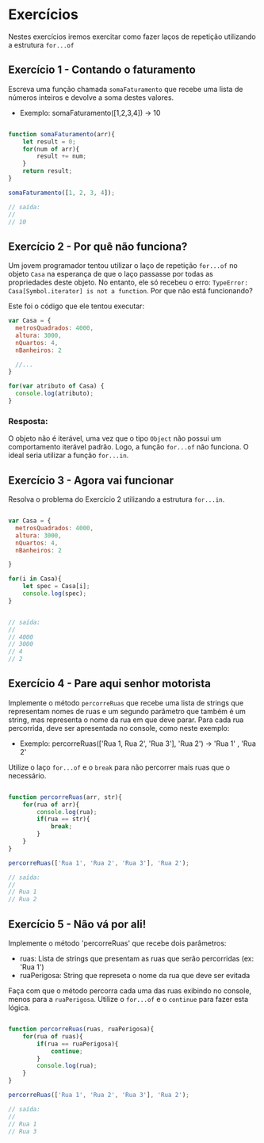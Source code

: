# Exercícios

Nestes exercícios iremos exercitar como fazer laços de repetição utilizando a estrutura `for...of`

## Exercício 1 - Contando o faturamento
Escreva uma função chamada `somaFaturamento` que recebe uma lista de números inteiros e devolve a soma destes valores.

* Exemplo: somaFaturamento([1,2,3,4]) → 10


``` javascript

function somaFaturamento(arr){
	let result = 0;
	for(num of arr){
		result += num;
	}
	return result;
}

somaFaturamento([1, 2, 3, 4]);

// saída:
//
// 10


```

## Exercício 2 - Por quê não funciona?
Um jovem programador tentou utilizar o laço de repetição `for...of` no objeto `Casa` na esperança de que o laço passasse por todas as propriedades deste objeto. No entanto, ele só recebeu o erro: `TypeError: Casa[Symbol.iterator] is not a function`. Por que não está funcionando?

Este foi o código que ele tentou executar:
``` javascript
var Casa = {
  metrosQuadrados: 4000,
  altura: 3000,
  nQuartos: 4,
  nBanheiros: 2

  //...
}

for(var atributo of Casa) {
  console.log(atributo);
}
```
### Resposta: 
O objeto não é iterável, uma vez que o tipo `Object` não possui um comportamento iterável padrão. Logo, a função `for...of` não funciona. O ideal seria utilizar a função `for...in`.

## Exercício 3 - Agora vai funcionar
Resolva o problema do Exercício 2 utilizando a estrutura `for...in`.

``` javascript

var Casa = {
  metrosQuadrados: 4000,
  altura: 3000,
  nQuartos: 4,
  nBanheiros: 2

}

for(i in Casa){
	let spec = Casa[i];
	console.log(spec);
}


// saída:
//
// 4000
// 3000
// 4
// 2

```


## Exercício 4 - Pare aqui senhor motorista
Implemente o método `percorreRuas` que recebe uma lista de strings que representam nomes de ruas e um segundo parâmetro que também é um string, mas representa o nome da rua em que deve parar. Para cada rua percorrida, deve ser apresentada no console, como neste exemplo:

* Exemplo: percorreRuas(['Rua 1, Rua 2', 'Rua 3'], 'Rua 2') → 'Rua 1' , 'Rua 2'

Utilize o laço `for...of` e o `break` para não percorrer mais ruas que o necessário.

``` javascript

function percorreRuas(arr, str){
	for(rua of arr){
		console.log(rua);
		if(rua == str){
			break;
		}
	}
}

percorreRuas(['Rua 1', 'Rua 2', 'Rua 3'], 'Rua 2');

// saída:
//
// Rua 1
// Rua 2

```

## Exercício 5 - Não vá por ali!
Implemente o método 'percorreRuas' que recebe dois parâmetros:
- ruas: Lista de strings que presentam as ruas que serão percorridas (ex: 'Rua 1')
- ruaPerigosa: String que represeta o nome da rua que deve ser evitada

Faça com que o método percorra cada uma das ruas exibindo no console, menos para a `ruaPerigosa`.
Utilize o `for...of` e o `continue` para fazer esta lógica.

``` javascript

function percorreRuas(ruas, ruaPerigosa){
	for(rua of ruas){
		if(rua == ruaPerigosa){
			continue;
		}
		console.log(rua);
	}
}

percorreRuas(['Rua 1', 'Rua 2', 'Rua 3'], 'Rua 2');

// saída:
//
// Rua 1
// Rua 3

```
